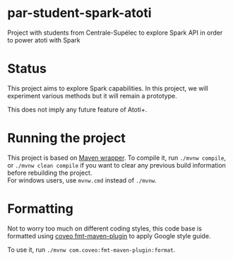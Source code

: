 # par-student-spark-atoti

Project with students from Centrale-Supélec to explore Spark API in order to power atoti with Spark

# Status

This project aims to explore Spark capabilities. In this project, we will experiment various methods
but it will remain a prototype.

This does not imply any future feature of Atoti+.

# Running the project

This project is based on [Maven wrapper](https://github.com/takari/maven-wrapper). To compile it,
run `./mvnw compile`, or `./mvnw clean compile` if you want to clear any previous build information
before rebuilding the project.<br>
For windows users, use `mvnw.cmd` instead of `./mvnw`.

# Formatting

Not to worry too much on different coding styles, this code base is formatted
using [coveo fmt-maven-plugin](https://github.com/coveooss/fmt-maven-plugin) to apply Google style
guide.

To use it, run `./mvnw com.coveo:fmt-maven-plugin:format`.
